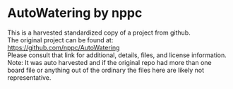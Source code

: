 
# AutoWatering by nppc  
This is a harvested standardized copy of a project from github.  
The original project can be found at:  
https://github.com/nppc/AutoWatering  
Please consult that link for additional, details, files, and license information.  
Note: It was auto harvested and if the original repo had more than one board file or anything out of the ordinary the files here are likely not representative.  
    